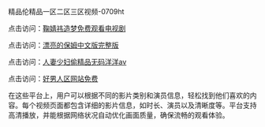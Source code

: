 精品伦精品一区二区三区视频-0709ht

点击访问：<a href="https://heiliaoxqkkct.pages.dev">鞠婧祎造梦免费观看电视剧</a>

点击访问：<a href="https://heiliaoxwd5i8.pages.dev">漂亮的保姆中文版完整版</a>

点击访问：<a href="https://heiliaowt0d7p.pages.dev">人妻少妇偷精品无码洋洋av</a>

点击访问：<a href="https://heiliaoga6s9v.pages.dev">好男人区网站免费</a>

在这些平台上，用户可以根据不同的影片类别和演员信息，轻松找到他们喜欢的内容。每个视频页面都包含详细的影片信息，如时长、演员以及清晰度等。平台支持高清播放，并能根据网络状况自动优化画面质量，确保流畅的观看体验。

<span style="display:none;">[Canonical link](）</span>
